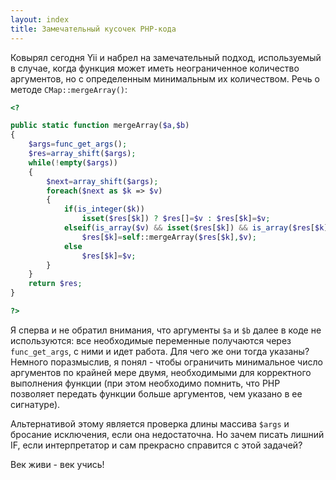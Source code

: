```yaml
---
layout: index
title: Замечательный кусочек PHP-кода
---
```


Ковырял сегодня Yii и набрел на замечательный подход, используемый в случае,
когда функция может иметь неограниченное количество аргументов, но с
определенным минимальным их количеством. Речь о методе `CMap::mergeArray()`:

```php
<?

public static function mergeArray($a,$b)
{
    $args=func_get_args();
    $res=array_shift($args);
    while(!empty($args))
    {
        $next=array_shift($args);
        foreach($next as $k => $v)
        {
            if(is_integer($k))
                isset($res[$k]) ? $res[]=$v : $res[$k]=$v;
            elseif(is_array($v) && isset($res[$k]) && is_array($res[$k]))
                $res[$k]=self::mergeArray($res[$k],$v);
            else
                $res[$k]=$v;
        }
    }
    return $res;
}

?>
```

Я сперва и не обратил внимания, что аргументы `$a` и `$b` далее в коде не
используются: все необходимые переменные получаются через `func_get_args`,
с ними и идет работа. Для чего же они тогда указаны? Немного поразмыслив,
я понял - чтобы ограничить минимальное число аргументов по крайней мере
двумя, необходимыми для корректного выполнения функции (при этом необходимо
помнить, что PHP позволяет передать функции больше аргументов, чем указано
в ее сигнатуре).

Альтернативой этому является проверка длины массива `$args` и бросание
исключения, если она недостаточна. Но зачем писать лишний IF, если 
интерпретатор и сам прекрасно справится с этой задачей?

Век живи - век учись!
